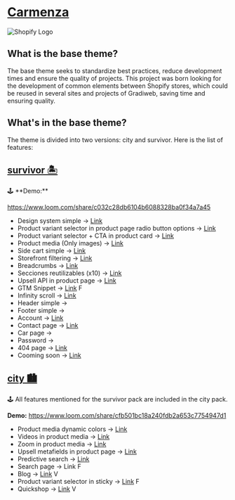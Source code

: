 # [Carmenza](https://www.notion.so/Carmenza-Shopify-Theme-474034a22b434fe5bc9a3b5c3a5657fa)

![Shopify Logo](https://cdn.shopify.com/s/files/1/0070/7032/files/shopify_20stores.png?v=1694807807)

## What is the base theme?

The base theme seeks to standardize best practices, reduce development times and ensure the quality of projects. This project was born looking for the development of common elements between Shopify stores, which could be reused in several sites and projects of Gradiweb, saving time and ensuring quality.

## What's in the base theme?

The theme is divided into two versions: city and survivor. Here is the list of features:

## [survivor 🏝️](https://admin.shopify.com/store/gradi-theme-base/themes/135179665588/editor)

<aside>
🕹️ **Demo:**

https://www.loom.com/share/c032c28db6104b6088328ba0f34a7a45

</aside>

- Design system simple → [Link](https://www.notion.so/414bda8cc7154d64ab0e777c9cdc13be?pvs=21)
- Product variant selector in product page radio button options → [Link](https://www.notion.so/e3bd9c5b9b63419fad01d2030fb27a30?pvs=21)
- Product variant selector + CTA in product card → [Link](https://www.notion.so/24787096effb4f54aeaff118991a8fb6?pvs=21)
- Product media (Only images) → [Link](https://www.notion.so/254b69bb28eb400390758ce90d4ea27f?pvs=21)
- Side cart simple → [Link](https://www.notion.so/66ef06b15e674501863d63ca8b48987b?pvs=21)
- Storefront filtering → [Link](https://www.notion.so/25339b3410274940bf383d547d86808a?pvs=21)
- Breadcrumbs → [Link](https://www.notion.so/d0f166d2fbd14b2ebdaea6b24af527f2?pvs=21)
- Secciones reutilizables (x10) → [Link](https://www.notion.so/750400db7f164890a94dc799f9e54c30?pvs=21)
- Upsell API in product page → [Link](https://www.notion.so/4a7b2ed19fe14fd0a4cef8874ed0fc13?pvs=21)
- GTM Snippet → [Link](https://www.notion.so/93b172bd65b84752a57ba35915bd9a4f?pvs=21) F
- Infinity scroll → [Link](https://www.notion.so/63096c19aa214becb409287d5647d5b1?pvs=21)
- Header simple →
- Footer simple →
- Account → [Link](https://www.notion.so/9d8be2bad9aa4d269eb7136a13997436?pvs=21)
- Contact page → [Link](https://www.notion.so/32d03e02852c48bd811b64471dd801d5?pvs=21)
- Car page →
- Password →
- 404 page → [Link](https://www.notion.so/96c9face15dd432da76f43bf1bf2c345?pvs=21)
- Cooming soon → [Link](https://www.notion.so/6b25678cb2b643e8b92a61f1f851ce29?pvs=21)

## [city 🏙️](https://admin.shopify.com/store/gradi-theme-base/themes/135179698356/editor)

<aside>
🕹️ All features mentioned for the survivor pack are included in the city pack.

**Demo:** https://www.loom.com/share/cfb501bc18a240fdb2a653c7754947d1

</aside>

- Product media dynamic colors → [Link](https://www.notion.so/fad74cad44a34f30b90506ffb0ad7366?pvs=21)
- Videos in product media → [Link](https://www.notion.so/f42c44c477c040aaad1753406a12ab15?pvs=21)
- Zoom in product media → [Link](https://www.notion.so/1d816becfc784aa289da32d7b8256977?pvs=21)
- Upsell metafields in product page → [Link](https://www.notion.so/7e20c11c59e1415a95d4a9b99fce9f15?pvs=21)
- Predictive search → [Link](https://www.notion.so/86b392fc51ae49669b8513024bfc6fbe?pvs=21)
- Search page → Link F
- Blog → [Link](https://www.notion.so/0732a8ebb058423f86823281290d630c?pvs=21) V
- Product variant selector in sticky → [Link](https://www.notion.so/5f750cd46e534a1db754cca10c066310?pvs=21) F
- Quickshop → [Link](https://www.notion.so/442928d60e454c4694e2d958c2454103?pvs=21) V

